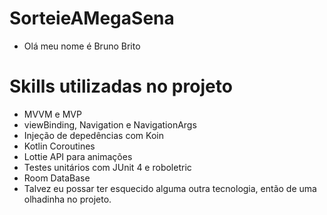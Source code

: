 # SorteieAMegaSena
- Olá meu nome é Bruno Brito

##
# Skills utilizadas no projeto
- MVVM e MVP
- viewBinding, Navigation e NavigationArgs
- Injeção de depedências com Koin
- Kotlin Coroutines
- Lottie API para animações
- Testes unitários com JUnit 4 e roboletric
- Room DataBase
- Talvez eu possar ter esquecido alguma outra tecnologia, então de uma olhadinha no projeto.
